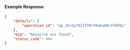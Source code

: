 <!-- Code generated for API Clients. DO NOT EDIT. -->

#### Example Response

```json
{
	"details": {
		"operation_id": "op_2hrGy7Q1ISTMrFRwba0Nr3TbP8u"
	},
	"msg": "Resource not found",
	"status_code": 404
}
```
